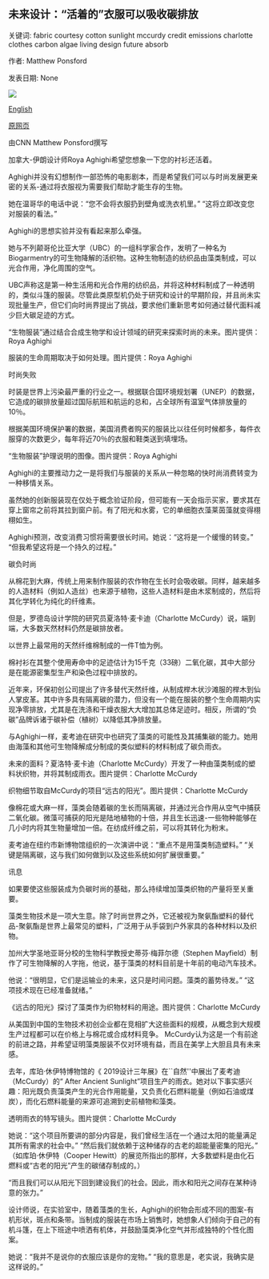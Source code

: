 ## 未来设计：“活着的”衣服可以吸收碳排放

关键词: fabric courtesy cotton sunlight mccurdy credit emissions charlotte clothes carbon algae living design future absorb

作者: Matthew Ponsford

发表日期: None

![](https://cdn.cnn.com/cnnnext/dam/assets/200823224850-06-textile-concept-restricted-super-tease.jpg)

[English](Future%20design%3A%20What%20%27living%27%20clothes%20can%20do%20to%20absorb%20carbon%20emissions.md)

[原网页](https://edition.cnn.com/style/article/living-textiles-algae-future-sept/index.html)

由CNN Matthew Ponsford撰写

加拿大-伊朗设计师Roya Aghighi希望您想象一下您的衬衫还活着。

Aghighi并没有幻想制作一部恐怖的电影剧本，而是希望我们可以与时尚发展更亲密的关系-通过将衣服视为需要我们帮助才能生存的生物。

她在温哥华的电话中说：“您不会将衣服扔到壁角或洗衣机里。” “这将立即改变您对服装的看法。”

Aghighi的思想实验并没有看起来那么牵强。

她与不列颠哥伦比亚大学（UBC）的一组科学家合作，发明了一种名为Biogarmentry的可生物降解的活织物。这种生物制造的纺织品由藻类制成，可以光合作用，净化周围的空气。

UBC声称这是第一种生活用和光合作用的纺织品，并将这种材料制成了一种透明的，类似斗篷的服装。尽管此类原型机仍处于研究和设计的早期阶段，并且尚未实现批量生产，但它们向时尚界提出了挑战，要求他们重新思考如何通过替代面料减少巨大碳足迹的方式。

“生物服装”通过结合合成生物学和设计领域的研究来探索时尚的未来。图片提供：Roya Aghighi

服装的生命周期取决于如何处理。图片提供：Roya Aghighi

时尚失败

时装是世界上污染最严重的行业之一。根据联合国环境规划署（UNEP）的数据，它造成的碳排放量超过国际航班和航运的总和，占全球所有温室气体排放量的10％。

根据美国环境保护署的数据，美国消费者购买的服装比以往任何时候都多，每件衣服穿的次数更少，每年将近70％的衣服和鞋类送到填埋场。

“生物服装”护理说明的图像。图片提供：Roya Aghighi

Aghighi的主要推动力之一是将我们与服装的关系从一种忽略的快时尚消费转变为一种移情关系。

虽然她的创新服装现在仅处于概念验证阶段，但可能有一天会指示买家，要求其在穿上窗帘之前将其拉到窗户前。有了阳光和水雾，它的单细胞衣藻莱茵藻就变得栩栩如生。

Aghighi预测，改变消费习惯将需要很长时间。她说：“这将是一个缓慢的转变。” “但我希望这将是一个持久的过程。”

碳负时尚

从棉花到大麻，传统上用来制作服装的农作物在生长时会吸收碳。同样，越来越多的人造材料（例如人造丝）也来源于植物，这些人造材料是由木浆制成的，然后将其化学转化为纯化的纤维素。

但是，罗德岛设计学院的研究员夏洛特·麦卡迪（Charlotte McCurdy）说，端到端，大多数天然材料仍然是碳排放者。

以世界上最常用的天然纤维棉制成的一件T恤为例。

棉衬衫在其整个使用寿命中的足迹估计为15千克（33磅）二氧化碳，其中大部分是在能源密集型生产和染色过程中排放的。

近年来，环保初创公司提出了许多替代天然纤维，从制成榉木状沙滩服的榉木到仙人掌皮革。其中许多具有隔离碳的潜力，但没有一个能在服装的整个生命周期内实现净零排放，尤其是在洗涤和干燥衣服大大增加其总体足迹时。相反，所谓的“负碳”品牌诉诸于碳补偿（植树）以降低其净排放量。

与Aghighi一样，麦考迪在研究中也研究了藻类的可能性及其捕集碳的能力。她用由海藻和其他可生物降解成分制成的类似塑料的材料制成了碳负雨衣。

未来的面料？夏洛特·麦卡迪（Charlotte McCurdy）开发了一种由藻类制成的塑料状织物，并将其制成雨衣。图片提供：Charlotte McCurdy

织物细节取自McCurdy的项目“远古的阳光”。图片提供：Charlotte McCurdy

像棉花或大麻一样，藻类会随着碳的生长而隔离碳，并通过光合作用从空气中捕获二氧化碳。微藻可捕获的阳光是陆地植物的十倍，并且生长迅速-一些物种能够在几小时内将其生物量增加一倍。在纺成纤维之前，可以将其转化为粉末。

麦考迪在纽约市新博物馆组织的一次演讲中说：“重点不是用藻类制造塑料。” “关键是隔离碳，这与我们如何做到以及这些系统如何扩展很重要。”

讯息

如果要使这些服装成为负碳时尚的基础，那么持续增加藻类织物的产量将至关重要。

藻类生物技术是一项大生意。除了时尚世界之外，它还被视为聚氨酯塑料的替代品-聚氨酯是世界上最常见的塑料，广泛用于从手袋到户外家具的各种材料以及织物。

加州大学圣地亚哥分校的生物科学教授史蒂芬·梅菲尔德（Stephen Mayfield）制作了可生物降解的人字拖，他说，基于藻类的材料目前是十年前的电动汽车技术。

他说：“很明显，它们是运输业的未来，这只是时间问题。藻类的蓄势待发。” “这项技术现在已经准备就绪。”

《远古的阳光》探讨了藻类作为织物材料的用途。图片提供：Charlotte McCurdy

从美国到中国的生物技术初创企业都在竞相扩大这些面料的规模，从概念到大规模生产过程都可以在价格上与棉花或合成材料竞争。 McCurdy认为这是一个有前途的前进之路，并希望证明藻类服装不仅对环境有益，而且在美学上大胆且具有未来感。

去年，库珀·休伊特博物馆的《 2019设计三年展》在``自然''中展出了麦考迪（McCurdy）的“ After Ancient Sunlight”项目生产的雨衣。她对以下事实感兴趣：阳光既负责藻类产生的光合作用能量，又负责化石燃料能量（例如石油或煤炭），而化石燃料能量的来源可追溯到史前植物和藻类。

透明雨衣的特写镜头。图片提供：Charlotte McCurdy

她说：“这个项目所要讲的部分内容是，我们曾经生活在一个通过太阳的能量满足其所有需求的社会中。” “然后我们就依赖于这种储存的古老的超能量密集的阳光。” （如库珀·休伊特（Cooper Hewitt）的展览所指出的那样，大多数塑料是由化石燃料或“古老的阳光”产生的碳储存制成的。）

“而且我们可以从阳光下回到建设我们的社会。因此，雨水和阳光之间存在某种诗意的张力。”

设计师说，在实验室中，随着藻类的生长，Aghighi的织物会形成不同的图案-有机形状，斑点和条带。当制成的服装在市场上销售时，她想象人们倾向于自己的有机斗篷，在上下班途中喷洒有机体，并鼓励藻类净化空气并形成独特的个性化图案。

她说：“我并不是说你的衣服应该是你的宠物。” “我的意思是，老实说，我确实是这样说的。”